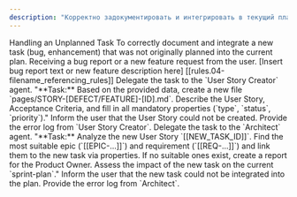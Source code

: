 ```yaml
---
description: "Корректно задокументировать и интегрировать в текущий план новую задачу (баг, доработка), которая не была предусмотрена изначально."
---
```

<task>
    <name>Handling an Unplanned Task</name>
    <objective>To correctly document and integrate a new task (bug, enhancement) that was not originally planned into the current plan.</objective>
    <trigger>Receiving a bug report or a new feature request from the user.</trigger>
    <context>
        <user_input>[Insert bug report text or new feature description here]</user_input>
        <standard>[[rules.04-filename_referencing_rules]]</standard>
    </context>
    <workflow>
        <step id="1" name="Creation and Documentation">
            <instruction>Delegate the task to the `User Story Creator` agent.</instruction>
            <sub_task_prompt>
"**Task:** Based on the provided data, create a new file `pages/STORY-[DEFECT/FEATURE]-[ID].md`. Describe the User Story, Acceptance Criteria, and fill in all mandatory properties (`type`, `status`, `priority`)."
            </sub_task_prompt>
            <on_failure>
                <instruction>Inform the user that the User Story could not be created. Provide the error log from `User Story Creator`.</instruction>
            </on_failure>
        </step>
        <step id="2" name="Integration into the Plan">
            <instruction>Delegate the task to the `Architect` agent.</instruction>
            <sub_task_prompt>
"**Task:** Analyze the new User Story `[[NEW_TASK_ID]]`. Find the most suitable epic (`[[EPIC-...]]`) and requirement (`[[REQ-...]]`) and link them to the new task via properties. If no suitable ones exist, create a report for the Product Owner. Assess the impact of the new task on the current `sprint-plan`."
            </sub_task_prompt>
            <on_failure>
                <instruction>Inform the user that the new task could not be integrated into the plan. Provide the error log from `Architect`.</instruction>
            </on_failure>
        </step>
    </workflow>
</task>